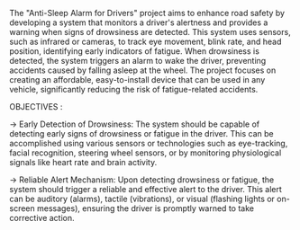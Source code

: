The "Anti-Sleep Alarm for Drivers" project aims to enhance road safety by developing a system that monitors a driver's alertness and provides a warning when signs of drowsiness are detected. This system uses sensors, such as infrared or cameras, to track eye movement, blink rate, and head position, identifying early indicators of fatigue. When drowsiness is detected, the system triggers an alarm to wake the driver, preventing accidents caused by falling asleep at the wheel. The project focuses on creating an affordable, easy-to-install device that can be used in any vehicle, significantly reducing the risk of fatigue-related accidents.

OBJECTIVES :

-> Early Detection of Drowsiness: The system should be capable of detecting early signs of drowsiness or fatigue in the driver. This can be accomplished using various sensors or technologies such as eye-tracking, facial recognition, steering wheel sensors, or by monitoring physiological signals like heart rate and brain activity.

-> Reliable Alert Mechanism: Upon detecting drowsiness or fatigue, the system should trigger a reliable and effective alert to the driver. This alert can be auditory (alarms), tactile (vibrations), or visual (flashing lights or on-screen messages), ensuring the driver is promptly warned to take corrective action.
